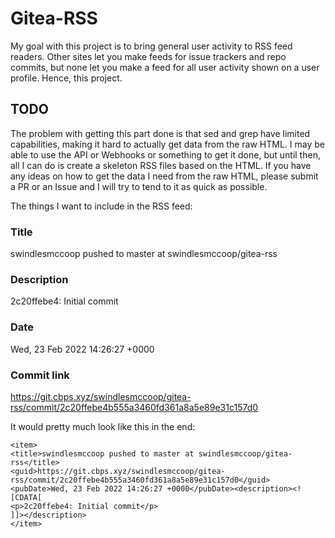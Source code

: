# Gitea-RSS
My goal with this project is to bring general user activity to RSS feed readers. Other sites let you make feeds for issue trackers and repo commits, but none let you make a feed for all user activity shown on a user profile. Hence, this project.

## TODO
The problem with getting this part done is that sed and grep have limited capabilities, making it hard to actually get data from the raw HTML. I may be able to use the API or Webhooks or something to get it done, but until then, all I can do is create a skeleton RSS files based on the HTML. If you have any ideas on how to get the data I need from the raw HTML, please submit a PR or an Issue and I will try to tend to it as quick as possible.

The things I want to include in the RSS feed:

### Title
swindlesmccoop pushed to master at swindlesmccoop/gitea-rss

### Description
2c20ffebe4: Initial commit
### Date
Wed, 23 Feb 2022 14:26:27 +0000
### Commit link
https://git.cbps.xyz/swindlesmccoop/gitea-rss/commit/2c20ffebe4b555a3460fd361a8a5e89e31c157d0

It would pretty much look like this in the end:
```
<item>
<title>swindlesmccoop pushed to master at swindlesmccoop/gitea-rss</title>
<guid>https://git.cbps.xyz/swindlesmccoop/gitea-rss/commit/2c20ffebe4b555a3460fd361a8a5e89e31c157d0</guid>
<pubDate>Wed, 23 Feb 2022 14:26:27 +0000</pubDate><description><![CDATA[
<p>2c20ffebe4: Initial commit</p>
]]></description>
</item>
```
